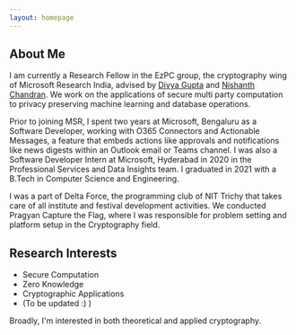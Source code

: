 ```yaml
---
layout: homepage
---
```


## About Me

I am currently a Research Fellow in the EzPC group, the cryptography wing of Microsoft Research India, advised by [Divya Gupta](https://www.microsoft.com/en-us/research/people/digup/) and [Nishanth Chandran](https://www.microsoft.com/en-us/research/people/nichandr/). We work on the applications of secure multi party computation to privacy preserving machine learning and database operations. 

Prior to joining MSR, I spent two years at Microsoft, Bengaluru as a Software Developer, working with O365 Connectors and Actionable Messages, a feature that embeds actions like approvals and notifications like news digests within an Outlook email or Teams channel. I was also a Software Developer Intern at Microsoft, Hyderabad in 2020 in the Professional Services and Data Insights team. I graduated in 2021 with a B.Tech in Computer Science and Engineering.

I was a part of Delta Force, the programming club of NIT Trichy that takes care of all institute and festival development activities. We conducted Pragyan Capture the Flag, where I was responsible for problem setting and platform setup in the Cryptography field.

## Research Interests

- Secure Computation
- Zero Knowledge
- Cryptographic Applications
- (To be updated :) )

Broadly, I'm interested in both theoretical and applied cryptography.

<!-- {% include_relative _includes/publications.md %} -->

<!-- {% include_relative _includes/services.md %} -->
